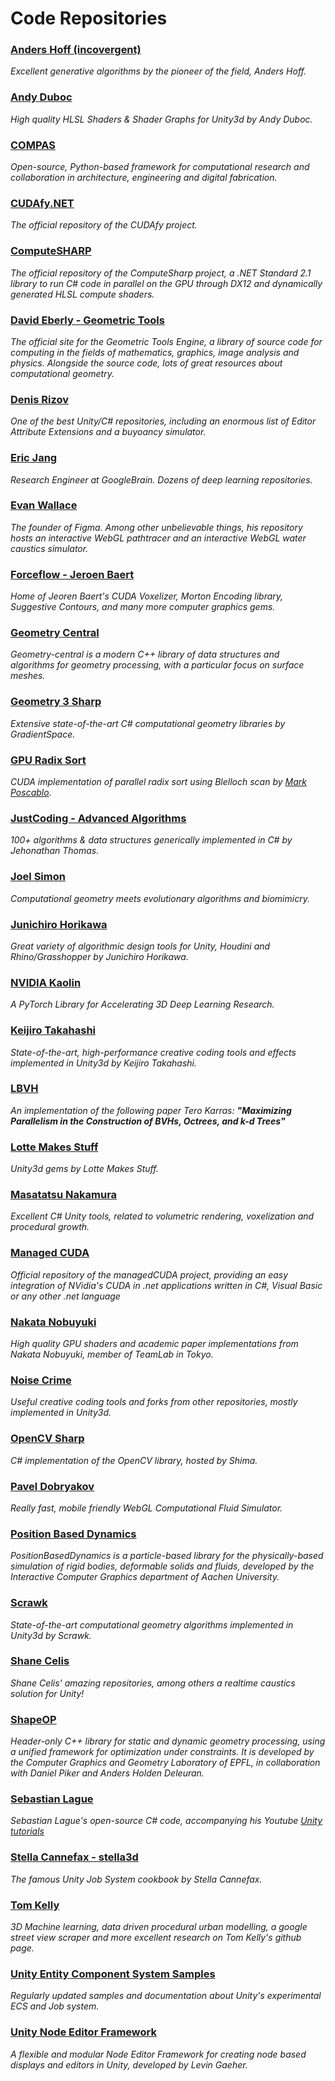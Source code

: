 Code Repositories
======
### [Anders Hoff (incovergent)](https://github.com/inconvergent)
_Excellent generative algorithms by the pioneer of the field, Anders Hoff._  

### [Andy Duboc](https://github.com/andydbc)
_High quality HLSL Shaders & Shader Graphs for Unity3d by Andy Duboc._

### [COMPAS](https://github.com/compas-dev/compas) 
_Open-source, Python-based framework for computational research and collaboration in architecture, engineering and digital fabrication._

### [CUDAfy.NET](https://github.com/Cr33zz/CUDAfy.NET)
_The official repository of the CUDAfy project._

### [ComputeSHARP](https://github.com/Sergio0694/ComputeSharp)
_The official repository of the ComputeSharp project, a .NET Standard 2.1 library to run C# code in parallel on the GPU through DX12 and dynamically generated HLSL compute shaders._

### [David Eberly - Geometric Tools](https://www.geometrictools.com/index.html)
_The official site for the Geometric Tools Engine, a library of source code for computing in the fields of mathematics, graphics, image analysis and physics. Alongside the source code, lots of great resources about computational geometry._

### [Denis Rizov](https://github.com/dbrizov)
_One of the best Unity/C# repositories, including an enormous list of Editor Attribute Extensions and a buyoancy simulator._

### [Eric Jang](https://github.com/ericjang)
_Research Engineer at GoogleBrain. Dozens of deep learning repositories._

### [Evan Wallace](https://github.com/evanw?tab=repositories)
_The founder of Figma. Among other unbelievable things, his repository hosts an interactive WebGL pathtracer and an interactive WebGL water caustics simulator._

### [Forceflow - Jeroen Baert](https://github.com/Forceflow?tab=repositories)
_Home of Jeoren Baert's CUDA Voxelizer, Morton Encoding library, Suggestive Contours, and many more computer graphics gems._  

### [Geometry Central](https://github.com/nmwsharp/geometry-central)
_Geometry-central is a modern C++ library of data structures and algorithms for geometry processing, with a particular focus on surface meshes._  

### [Geometry 3 Sharp](https://github.com/gradientspace/geometry3Sharp)
_Extensive state-of-the-art C# computational geometry libraries by GradientSpace._

### [GPU Radix Sort](https://github.com/mark-poscablo/gpu-radix-sort)
_CUDA implementation of parallel radix sort using Blelloch scan by [Mark Poscablo](https://github.com/mark-poscablo)._  

### [JustCoding - Advanced Algorithms](https://github.com/justcoding121/Advanced-Algorithms)
_100+ algorithms & data structures generically implemented in C# by Jehonathan Thomas._

### [Joel Simon](https://github.com/joel-simon)
_Computational geometry meets evolutionary algorithms and biomimicry._

### [Junichiro Horikawa](https://github.com/jhorikawa)
_Great variety of algorithmic design tools for Unity, Houdini and Rhino/Grasshopper by Junichiro Horikawa._

### [NVIDIA Kaolin](https://github.com/NVIDIAGameWorks/kaolin)
_A PyTorch Library for Accelerating 3D Deep Learning Research._

### [Keijiro Takahashi](https://github.com/keijiro)
_State-of-the-art, high-performance creative coding tools and effects implemented in Unity3d by Keijiro Takahashi._

### [LBVH](https://github.com/ToruNiina/lbvh)
_An implementation of the following paper Tero Karras: **"Maximizing Parallelism in the Construction of BVHs, Octrees, and k-d Trees"**_  
   
### [Lotte Makes Stuff](https://github.com/LotteMakesStuff)
_Unity3d gems by Lotte Makes Stuff._

### [Masatatsu Nakamura](https://github.com/mattatz)
_Excellent C# Unity tools, related to volumetric rendering, voxelization and procedural growth._

### [Managed CUDA](https://github.com/kunzmi/managedCuda)
_Official repository of the managedCUDA project, providing an easy integration of NVidia's CUDA in .net applications written in C#, Visual Basic or any other .net language_

### [Nakata Nobuyuki](https://github.com/nobnak)
_High quality GPU shaders and academic paper implementations from Nakata Nobuyuki, member of TeamLab in Tokyo._

### [Noise Crime](https://github.com/noisecrime)
_Useful creative coding tools and forks from other repositories, mostly implemented in Unity3d._

### [OpenCV Sharp](https://github.com/shimat/opencvsharp)
_C# implementation of the OpenCV library, hosted by Shima._

### [Pavel Dobryakov](https://github.com/PavelDoGreat)
_Really fast, mobile friendly WebGL Computational Fluid Simulator._

### [Position Based Dynamics](https://github.com/InteractiveComputerGraphics/PositionBasedDynamics)
_PositionBasedDynamics is a particle-based library for the physically-based simulation of rigid bodies, deformable solids and fluids, developed by the Interactive Computer Graphics department of Aachen University._

### [Scrawk](https://github.com/Scrawk)
_State-of-the-art computational geometry algorithms implemented in Unity3d by Scrawk._

### [Shane Celis](https://github.com/shanecelis?tab=repositories)
_Shane Celis' amazing repositories, among others a realtime caustics solution for Unity!_

### [ShapeOP](https://www.shapeop.org/index.php)
_Header-only C++ library for static and dynamic geometry processing, using a unified framework for optimization under constraints. It is developed by the Computer Graphics and Geometry Laboratory of EPFL, in collaboration with Daniel Piker and Anders Holden Deleuran._

### [Sebastian Lague](https://github.com/SebLague)
_Sebastian Lague's open-source C# code, accompanying his Youtube [Unity tutorials](https://www.youtube.com/user/Cercopithecan)_

### [Stella Cannefax - stella3d](https://github.com/stella3d)
_The famous Unity Job System cookbook by Stella Cannefax._

### [Tom Kelly](https://github.com/twak?tab=repositories)
_3D Machine learning, data driven procedural urban modelling, a google street view scraper and more excellent research on Tom Kelly's github page._

### [Unity Entity Component System Samples](https://github.com/Unity-Technologies/EntityComponentSystemSamples)
_Regularly updated samples and documentation about Unity's experimental ECS and Job system._

### [Unity Node Editor Framework](https://github.com/Seneral/Node_Editor_Framework)
_A flexible and modular Node Editor Framework for creating node based displays and editors in Unity, developed by Levin Gaeher._
